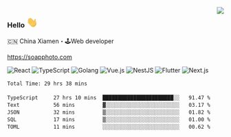 <img align="right" src="https://github-readme-stats.vercel.app/api?username=yiiu&show_icons=false&bg_color=30,e96443,904e95&title_color=fff&text_color=fff" />

### Hello <img src="https://raw.githubusercontent.com/ABSphreak/ABSphreak/master/gifs/Hi.gif" width="26px" />
 
🇨🇳 China Xiamen・🕹Web developer

https://soapphoto.com

<p align="left"><img src="https://cdn.svgporn.com/logos/react.svg" alt="React" width="32" height="32"/> <img src="https://cdn.svgporn.com/logos/typescript-icon.svg" alt="TypeScript" width="32" height="32"/> <img src="https://cdn.svgporn.com/logos/gopher.svg" alt="Golang" width="32" height="32"/> <img src="https://cdn.svgporn.com/logos/vue.svg" alt="Vue.js" width="32" height="32"/> <img src="https://cdn.svgporn.com/logos/nestjs.svg" alt="NestJS" width="32" height="32"/> <img src="https://cdn.svgporn.com/logos/flutter.svg" alt="Flutter" width="32" height="32"/> <img src="https://cdn.svgporn.com/logos/nextjs-icon.svg" alt="Next.js" width="32" height="32"/></p>


<!--START_SECTION:waka-->

```txt
Total Time: 29 hrs 38 mins

TypeScript     27 hrs 10 mins  ███████████████████████░░   91.47 %
Text           56 mins         ▓░░░░░░░░░░░░░░░░░░░░░░░░   03.17 %
JSON           32 mins         ▒░░░░░░░░░░░░░░░░░░░░░░░░   01.82 %
SQL            17 mins         ▒░░░░░░░░░░░░░░░░░░░░░░░░   01.00 %
TOML           11 mins         ░░░░░░░░░░░░░░░░░░░░░░░░░   00.62 %
```

<!--END_SECTION:waka-->
